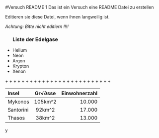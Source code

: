  #Versuch README 1
 Das ist ein Versuch eine README  Datei zu erstellen
 
 Editieren sie diese Datei, wenn ihnen langweilig ist.
 
 *Achtung: Bitte nicht editiern !!!!*
 
 <ul>
 <h3>Liste der Edelgase</h3>
 <li>Helium</li>
 <li>Neon</li>
 <li>Argon</li>
 <li>Krypton</li>
 <li>Xenon</li>
 </ul>
   
+<table>
+<thead>
+<tr>
+<th style="text-align:left">Insel</th>
+<th style="text-align:center">Gr√∂sse</th>
+<th style="text-align:right">Einwohnerzahl</th>
+</tr>
+</thead>
+<tbody>
+<tr>
+<td style="text-align:left">Mykonos</td>
+<td style="text-align:center">105km^2</td>
+<td style="text-align:right">10.000</td>
+</tr>
+<tr>
+<td style="text-align:left">Santorini</td>
+<td style="text-align:center">92km^2</td>
+<td style="text-align:right">17.000</td>
+</tr>
+<tr>
+<td style="text-align:left">Thasos</td>
+<td style="text-align:center">38km^2</td>
+<td style="text-align:right">13.000</td>
+</tr>
+</tbody>
+</table>y
